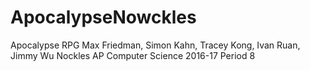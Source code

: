 # ApocalypseNowckles

Apocalypse RPG
Max Friedman, Simon Kahn, Tracey Kong, Ivan Ruan, Jimmy Wu
Nockles AP Computer Science 2016-17 Period 8
